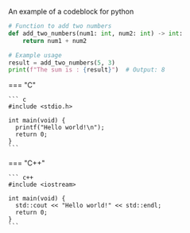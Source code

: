 An example of a codeblock for python

```py title="add_numbers.py" linenums="5"
# Function to add two numbers
def add_two_numbers(num1: int, num2: int) -> int:
    return num1 + num2

# Example usage
result = add_two_numbers(5, 3)
print(f"The sum is : {result}")  # Output: 8
```

=== "C"

    ``` c
    #include <stdio.h>

    int main(void) {
      printf("Hello world!\n");
      return 0;
    }
    ```

=== "C++"

    ``` c++
    #include <iostream>

    int main(void) {
      std::cout << "Hello world!" << std::endl;
      return 0;
    }
    ```